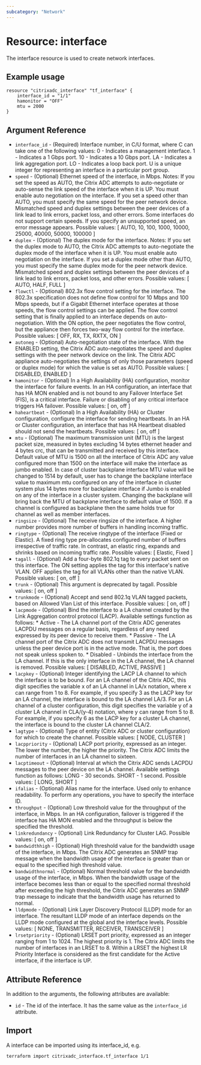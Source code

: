 ```yaml
---
subcategory: "Network"
---
```


# Resource: interface

The interface resource is used to create network interfaces.


## Example usage

```hcl
resource "citrixadc_interface" "tf_interface" {
    interface_id = "1/1"
    hamonitor = "OFF"
    mtu = 2000
}
```


## Argument Reference

* `interface_id` - (Required) Interface number, in C/U format, where C can take one of the following values: 0 - Indicates a management interface. 1 - Indicates a 1 Gbps port. 10 - Indicates a 10 Gbps port. LA - Indicates a link aggregation port. LO - Indicates a loop back port. U is a unique integer for representing an interface in a particular port group.
* `speed` - (Optional) Ethernet speed of the interface, in Mbps. Notes: If you set the speed as AUTO, the Citrix ADC attempts to auto-negotiate or auto-sense the link speed of the interface when it is UP. You must enable auto negotiation on the interface. If you set a speed other than AUTO, you must specify the same speed for the peer network device. Mismatched speed and duplex settings between the peer devices of a link lead to link errors, packet loss, and other errors. Some interfaces do not support certain speeds. If you specify an unsupported speed, an error message appears. Possible values: [ AUTO, 10, 100, 1000, 10000, 25000, 40000, 50000, 100000 ]
* `duplex` - (Optional) The duplex mode for the interface. Notes: If you set the duplex mode to AUTO, the Citrix ADC attempts to auto-negotiate the duplex mode of the interface when it is UP. You must enable auto negotiation on the interface. If you set a duplex mode other than AUTO, you must specify the same duplex mode for the peer network device. Mismatched speed and duplex settings between the peer devices of a link lead to link errors, packet loss, and other errors. Possible values: [ AUTO, HALF, FULL ]
* `flowctl` - (Optional) 802.3x flow control setting for the interface.  The 802.3x specification does not define flow control for 10 Mbps and 100 Mbps speeds, but if a Gigabit Ethernet interface operates at those speeds, the flow control settings can be applied. The flow control setting that is finally applied to an interface depends on auto-negotiation. With the ON option, the peer negotiates the flow control, but the appliance then forces two-way flow control for the interface. Possible values: [ OFF, RX, TX, RXTX, ON ]
* `autoneg` - (Optional) Auto-negotiation state of the interface. With the ENABLED setting, the Citrix ADC auto-negotiates the speed and duplex settings with the peer network device on the link. The Citrix ADC appliance auto-negotiates the settings of only those parameters (speed or duplex mode) for which the value is set as AUTO. Possible values: [ DISABLED, ENABLED ]
* `hamonitor` - (Optional) In a High Availability (HA) configuration, monitor the interface for failure events. In an HA configuration, an interface that has HA MON enabled and is not bound to any Failover Interface Set (FIS), is a critical interface. Failure or disabling of any critical interface triggers HA failover. Possible values: [ on, off ]
* `haheartbeat` - (Optional) In a High Availability (HA) or Cluster configuration, configure the interface for sending heartbeats. In an HA or Cluster configuration, an interface that has HA Heartbeat disabled should not send the heartbeats. Possible values: [ on, off ]
* `mtu` - (Optional) The maximum transmission unit (MTU) is the largest packet size, measured in bytes excluding 14 bytes ethernet header and 4 bytes crc, that can be transmitted and received by this interface. Default value of MTU is 1500 on all the interface of Citrix ADC any value configured more than 1500 on the interface will make the interface as jumbo enabled. In case of cluster backplane interface MTU value will be changed to 1514 by default, user has to change the backplane interface value to maximum mtu configured on any of the interface in cluster system plus 14 bytes more for backplane interface if Jumbo is enabled on any of the interface in a cluster system. Changing the backplane will bring back the MTU of backplane interface to default value of 1500. If a channel is configured as backplane then the same holds true for channel as well as member interfaces.
* `ringsize` - (Optional) The receive ringsize of the interface. A higher number provides more number of buffers in handling incoming traffic.
* `ringtype` - (Optional) The receive ringtype of the interface (Fixed or Elastic). A fixed ring type pre-allocates configured number of buffers irrespective of traffic rate. In contrast, an elastic ring, expands and shrinks based on incoming traffic rate. Possible values: [ Elastic, Fixed ]
* `tagall` - (Optional) Add a four-byte 802.1q tag to every packet sent on this interface.  The ON setting applies the tag for this interface's native VLAN. OFF applies the tag for all VLANs other than the native VLAN. Possible values: [ on, off ]
* `trunk` - (Optional) This argument is deprecated by tagall. Possible values: [ on, off ]
* `trunkmode` - (Optional) Accept and send 802.1q VLAN tagged packets, based on Allowed Vlan List of this interface. Possible values: [ on, off ]
* `lacpmode` - (Optional) Bind the interface to a LA channel created by the Link Aggregation control protocol (LACP). Available settings function as follows: * Active - The LA channel port of the Citrix ADC generates LACPDU messages on a regular basis, regardless of any need expressed by its peer device to receive them. * Passive - The LA channel port of the Citrix ADC does not transmit LACPDU messages unless the peer device port is in the active mode. That is, the port does not speak unless spoken to. * Disabled - Unbinds the interface from the LA channel. If this is the only interface in the LA channel, the LA channel is removed. Possible values: [ DISABLED, ACTIVE, PASSIVE ]
* `lacpkey` - (Optional) Integer identifying the LACP LA channel to which the interface is to be bound. For an LA channel of the Citrix ADC, this digit specifies the variable x of an LA channel in LA/x notation, where x can range from 1 to 8. For example, if you specify 3 as the LACP key for an LA channel, the interface is bound to the LA channel LA/3. For an LA channel of a cluster configuration, this digit specifies the variable y of a cluster LA channel in CLA/(y-4) notation, where y can range from 5 to 8. For example, if you specify 6 as the LACP key for a cluster LA channel, the interface is bound to the cluster LA channel CLA/2.
* `lagtype` - (Optional) Type of entity (Citrix ADC or cluster configuration) for which to create the channel. Possible values: [ NODE, CLUSTER ]
* `lacppriority` - (Optional) LACP port priority, expressed as an integer. The lower the number, the higher the priority. The Citrix ADC limits the number of interfaces in an LA channel to sixteen.
* `lacptimeout` - (Optional) Interval at which the Citrix ADC sends LACPDU messages to the peer device on the LA channel. Available settings function as follows: LONG - 30 seconds. SHORT - 1 second. Possible values: [ LONG, SHORT ]
* `ifalias` - (Optional) Alias name for the interface. Used only to enhance readability. To perform any operations, you have to specify the interface ID.
* `throughput` - (Optional) Low threshold value for the throughput of the interface, in Mbps. In an HA configuration, failover is triggered if the interface has HA MON enabled and the throughput is below the specified the threshold.
* `linkredundancy` - (Optional) Link Redundancy for Cluster LAG. Possible values: [ on, off ]
* `bandwidthhigh` - (Optional) High threshold value for the bandwidth usage of the interface, in Mbps. The Citrix ADC generates an SNMP trap message when the bandwidth usage of the interface is greater than or equal to the specified high threshold value.
* `bandwidthnormal` - (Optional) Normal threshold value for the bandwidth usage of the interface, in Mbps. When the bandwidth usage of the interface becomes less than or equal to the specified normal threshold after exceeding the high threshold, the Citrix ADC generates an SNMP trap message to indicate that the bandwidth usage has returned to normal.
* `lldpmode` - (Optional) Link Layer Discovery Protocol (LLDP) mode for an interface. The resultant LLDP mode of an interface depends on the LLDP mode configured at the global and the interface levels. Possible values: [ NONE, TRANSMITTER, RECEIVER, TRANSCEIVER ]
* `lrsetpriority` - (Optional) LRSET port priority, expressed as an integer ranging from 1 to 1024. The highest priority is 1. The Citrix ADC limits the number of interfaces in an LRSET to 8. Within a LRSET the highest LR Priority Interface is considered as the first candidate for the Active interface, if the interface is UP.


## Attribute Reference

In addition to the arguments, the following attributes are available:

* `id` - The id of the interface. It has the same value as the `interface_id` attribute.


## Import

A interface can be imported using its interface\_id, e.g.

```shell
terraform import citrixadc_interface.tf_interface 1/1
```
